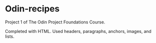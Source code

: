 # Odin-recipes

Project 1 of The Odin Project Foundations Course.  

Completed with HTML. Used headers, paragraphs, anchors, images, and lists.